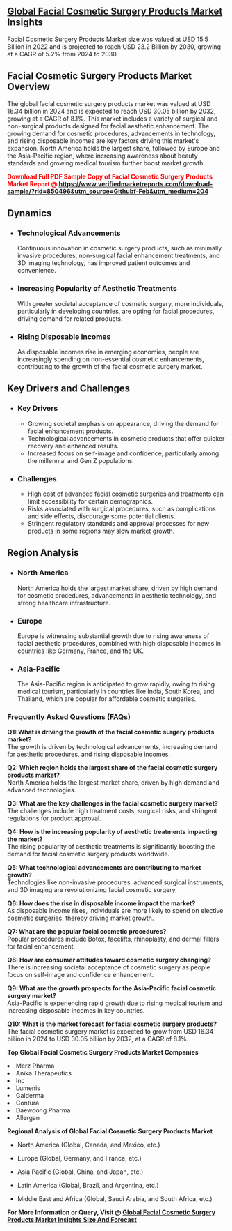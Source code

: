 <h2><a href="https://www.verifiedmarketreports.com/download-sample/?rid=850496&amp;utm_source=Githubf&amp;utm_medium=204" target="_blank">Global Facial Cosmetic Surgery Products Market</a> Insights</h2><p>Facial Cosmetic Surgery Products Market size was valued at USD 15.5 Billion in 2022 and is projected to reach USD 23.2 Billion by 2030, growing at a CAGR of 5.2% from 2024 to 2030.</p><p> <h2>Facial Cosmetic Surgery Products Market Overview</h2> <p>The global facial cosmetic surgery products market was valued at USD 16.34 billion in 2024 and is expected to reach USD 30.05 billion by 2032, growing at a CAGR of 8.1%. This market includes a variety of surgical and non-surgical products designed for facial aesthetic enhancement. The growing demand for cosmetic procedures, advancements in technology, and rising disposable incomes are key factors driving this market's expansion. North America holds the largest share, followed by Europe and the Asia-Pacific region, where increasing awareness about beauty standards and growing medical tourism further boost market growth. </p> <p><strong><p><span class=""><span style="color: #ff0000;"><strong>Download Full PDF Sample Copy of Facial Cosmetic Surgery Products Market Report</strong> @ </span><a href="https://www.verifiedmarketreports.com/download-sample/?rid=850496&amp;utm_source=Githubf-Feb&amp;utm_medium=204" target="_blank">https://www.verifiedmarketreports.com/download-sample/?rid=850496&amp;utm_source=Githubf-Feb&amp;utm_medium=204</a></span></p></strong></p> <h2>Dynamics</h2> <ul> <li><h3>Technological Advancements</h3> Continuous innovation in cosmetic surgery products, such as minimally invasive procedures, non-surgical facial enhancement treatments, and 3D imaging technology, has improved patient outcomes and convenience.</li> <li><h3>Increasing Popularity of Aesthetic Treatments</h3> With greater societal acceptance of cosmetic surgery, more individuals, particularly in developing countries, are opting for facial procedures, driving demand for related products.</li> <li><h3>Rising Disposable Incomes</h3> As disposable incomes rise in emerging economies, people are increasingly spending on non-essential cosmetic enhancements, contributing to the growth of the facial cosmetic surgery market.</li> </ul> <h2>Key Drivers and Challenges</h2> <ul> <li><h3>Key Drivers</h3> <ul> <li>Growing societal emphasis on appearance, driving the demand for facial enhancement products.</li> <li>Technological advancements in cosmetic products that offer quicker recovery and enhanced results.</li> <li>Increased focus on self-image and confidence, particularly among the millennial and Gen Z populations.</li> </ul> </li> <li><h3>Challenges</h3> <ul> <li>High cost of advanced facial cosmetic surgeries and treatments can limit accessibility for certain demographics.</li> <li>Risks associated with surgical procedures, such as complications and side effects, discourage some potential clients.</li> <li>Stringent regulatory standards and approval processes for new products in some regions may slow market growth.</li> </ul> </li> </ul> <h2>Region Analysis</h2> <ul> <li><h3>North America</h3> North America holds the largest market share, driven by high demand for cosmetic procedures, advancements in aesthetic technology, and strong healthcare infrastructure.</li> <li><h3>Europe</h3> Europe is witnessing substantial growth due to rising awareness of facial aesthetic procedures, combined with high disposable incomes in countries like Germany, France, and the UK.</li> <li><h3>Asia-Pacific</h3> The Asia-Pacific region is anticipated to grow rapidly, owing to rising medical tourism, particularly in countries like India, South Korea, and Thailand, which are popular for affordable cosmetic surgeries.</li> </ul> <h3>Frequently Asked Questions (FAQs)</h3> <p><strong>Q1: What is driving the growth of the facial cosmetic surgery products market?</strong><br> The growth is driven by technological advancements, increasing demand for aesthetic procedures, and rising disposable incomes.</p> <p><strong>Q2: Which region holds the largest share of the facial cosmetic surgery products market?</strong><br> North America holds the largest market share, driven by high demand and advanced technologies.</p> <p><strong>Q3: What are the key challenges in the facial cosmetic surgery market?</strong><br> The challenges include high treatment costs, surgical risks, and stringent regulations for product approval.</p> <p><strong>Q4: How is the increasing popularity of aesthetic treatments impacting the market?</strong><br> The rising popularity of aesthetic treatments is significantly boosting the demand for facial cosmetic surgery products worldwide.</p> <p><strong>Q5: What technological advancements are contributing to market growth?</strong><br> Technologies like non-invasive procedures, advanced surgical instruments, and 3D imaging are revolutionizing facial cosmetic surgery.</p> <p><strong>Q6: How does the rise in disposable income impact the market?</strong><br> As disposable income rises, individuals are more likely to spend on elective cosmetic surgeries, thereby driving market growth.</p> <p><strong>Q7: What are the popular facial cosmetic procedures?</strong><br> Popular procedures include Botox, facelifts, rhinoplasty, and dermal fillers for facial enhancement.</p> <p><strong>Q8: How are consumer attitudes toward cosmetic surgery changing?</strong><br> There is increasing societal acceptance of cosmetic surgery as people focus on self-image and confidence enhancement.</p> <p><strong>Q9: What are the growth prospects for the Asia-Pacific facial cosmetic surgery market?</strong><br> Asia-Pacific is experiencing rapid growth due to rising medical tourism and increasing disposable incomes in key countries.</p> <p><strong>Q10: What is the market forecast for facial cosmetic surgery products?</strong><br> The facial cosmetic surgery market is expected to grow from USD 16.34 billion in 2024 to USD 30.05 billion by 2032, at a CAGR of 8.1%.</p> </p><p><strong>Top Global Facial Cosmetic Surgery Products Market Companies</strong></p><div data-test-id=""><p><li>Merz Pharma</li><li> Anika Therapeutics</li><li> Inc</li><li> Lumenis</li><li> Galderma</li><li> Contura</li><li> Daewoong Pharma</li><li> Allergan</li></p><div><strong>Regional Analysis of&nbsp;Global Facial Cosmetic Surgery Products Market</strong></div><ul><li dir="ltr"><p dir="ltr">North America&nbsp;(Global, Canada, and Mexico, etc.)</p></li><li dir="ltr"><p dir="ltr">Europe (Global, Germany, and France, etc.)</p></li><li dir="ltr"><p dir="ltr">Asia Pacific&nbsp;(Global, China, and Japan, etc.)</p></li><li dir="ltr"><p dir="ltr">Latin America&nbsp;(Global, Brazil, and Argentina, etc.)</p></li><li dir="ltr">Middle East and Africa&nbsp;(Global, Saudi Arabia, and South Africa, etc.)</li></ul><p><strong>For More Information or Query, Visit @&nbsp;</strong><strong><a href="https://www.verifiedmarketreports.com/product/facial-cosmetic-surgery-products-market/?utm_source=Githubf&amp;utm_medium=204" target="_blank">Global Facial Cosmetic Surgery Products Market Insights Size And Forecast</a></strong></p></div>
